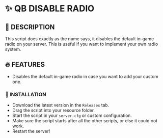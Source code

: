 # **✨ QB DISABLE RADIO**

## **📝 DESCRIPTION**

This script does exactly as the name says, it disables the default in-game radio on your server. This is useful if you want to implement your own radio system.

## **🔥 FEATURES**

* Disables the default in-game radio in case you want to add your custom one.

### **📲 INSTALLATION**

- Download the latest version in the `Releases` tab.
- Drag the script into your resource folder.
- Start the script in your `server.cfg` or custom configuration.
- Make sure the script starts after all the other scripts, or else it could not work.
- Restart the server!